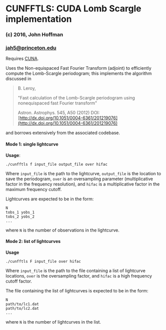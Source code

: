 # CUNFFTLS: CUDA Lomb Scargle implementation

### (c) 2016, John Hoffman
### jah5@princeton.edu

Requires [CUNA](https://github.com/johnh2o2/cunfft_adjoint).

Uses the Non-equispaced Fast Fourier Transform (adjoint) to 
efficiently compute the Lomb-Scargle periodogram; this implements
the algorithm discussed in

>  B. Leroy,
>
>  "Fast calculation of the Lomb-Scargle periodogram using
>   nonequispaced fast Fourier transform"
>
>  Astron. Astrophys. 545, A50 (2012)
>  DOI: [http://dx.doi.org/10.1051/0004-6361/201219076](http://dx.doi.org/10.1051/0004-6361/201219076)

and borrows extensively from the associated codebase.

#### Mode 1: single lightcurve
**Usage**:

```
./cunfftls f input_file output_file over hifac
```

Where `input_file` is the path to the lightcurve, `output_file`
is the location to save the periodogram, `over` is an oversampling
parameter (multiplicative factor in the frequency resolution),
and `hifac` is a multiplicative factor in the maximum frequency cutoff.

Lightcurves are expected to be in the form:

```
N
tobs_1 yobs_1
tobs_2 yobs_2
...
```

where `N` is the number of observations in the lightcurve.

#### Mode 2: list of lightcurves

**Usage**

```
./cunfftls F input_file over hifac
```

Where `input_file` is the path to the file containing a list of
lightcurve locations, `over` is the oversampling factor, and
`hifac` is a high frequency cutoff factor.

The file containing the list of lightcurves is expected to be
in the form:

```
N
path/to/lc1.dat
path/to/lc2.dat
...
```

where `N` is the number of lightcurves in the list.


